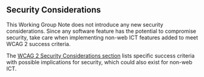 ## Security Considerations

This Working Group Note does not introduce any new security considerations. Since any software feature has the potential to compromise security, take care when implementing non-web ICT features added to meet WCAG 2 success criteria.
<div class="note">
  
The [WCAG 2 Security Considerations section](https://www.w3.org/TR/WCAG22/#security-summary) lists specific success criteria with possible implications for security, which could also exist for non-web ICT.</div>
